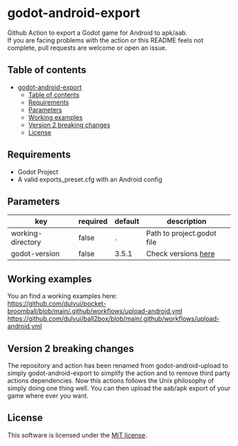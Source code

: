 # godot-android-export
Github Action to export a Godot game for Android to apk/aab.  
If you are facing problems with the action or this README feels not complete, pull requests are welcome or open an issue.

## Table of contents
- [godot-android-export](#godot-android-export)
  - [Table of contents](#table-of-contents)
  - [Requirements](#requirements)
  - [Parameters](#parameters)
  - [Working examples](#working-examples)
  - [Version 2 breaking changes](#version-2-breaking-changes)
  - [License](#license)

## Requirements
 - Godot Project
 - A valid exports_preset.cfg with an Android config

## Parameters
| key | required | default | description |
| ----|----------|---------|-------------|
| working-directory | false | . | Path to project.godot file |
| godot-version | false | 3.5.1 | Check versions [here](https://downloads.tuxfamily.org/godotengine/) |

## Working examples
You an find a working examples here:  
https://github.com/dulvui/pocket-broomball/blob/main/.github/workflows/upload-android.yml
https://github.com/dulvui/ball2box/blob/main/.github/workflows/upload-android.yml

## Version 2 breaking changes
The repository and action has been renamed from godot-android-upload to simply godot-android-export to simplify the action and to remove third party actions dependencies.
Now this actions follows the Unix philosophy of simply doing one thing well.
You can then upload the aab/apk export  of your game where ever you want.

## License
This software is licensed under the [MIT license](LICENSE).